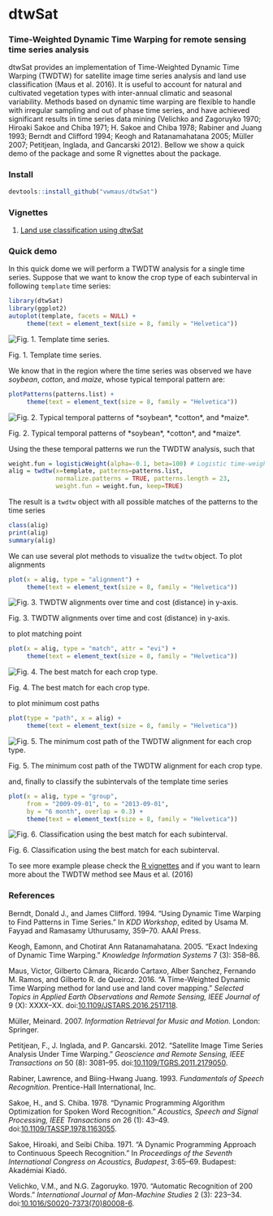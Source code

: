 <!-- 
# Render README.md file  
rmarkdown::render("README.Rmd")
-->
dtwSat
======

### Time-Weighted Dynamic Time Warping for remote sensing time series analysis

dtwSat provides an implementation of Time-Weighted Dynamic Time Warping (TWDTW) for satellite image time series analysis and land use classification (Maus et al. 2016). It is useful to account for natural and cultivated vegetation types with inter-annual climatic and seasonal variability. Methods based on dynamic time warping are flexible to handle with irregular sampling and out of phase time series, and have achieved significant results in time series data mining (Velichko and Zagoruyko 1970; Hiroaki Sakoe and Chiba 1971; H. Sakoe and Chiba 1978; Rabiner and Juang 1993; Berndt and Clifford 1994; Keogh and Ratanamahatana 2005; Müller 2007; Petitjean, Inglada, and Gancarski 2012). Bellow we show a quick demo of the package and some R vignettes about the package.

### Install

``` r
devtools::install_github("vwmaus/dtwSat")
```

### Vignettes

<!--
* [Timw-Weighted Dynamic Time Warping - TWDTW]
* [Time series analysis using dtwSat]
-->
1.  [Land use classification using dtwSat](./inst/doc/lucc.html)

### Quick demo

In this quick dome we will perform a TWDTW analysis for a single time series. Suppose that we want to know the crop type of each subinterval in following `template` time series:

``` r
library(dtwSat)
library(ggplot2)
autoplot(template, facets = NULL) + 
     theme(text = element_text(size = 8, family = "Helvetica"))
```

<img src="figure/plot-template-ts-1.png" alt="Fig. 1. Template time series."  />
<p class="caption">
Fig. 1. Template time series.
</p>

We know that in the region where the time series was observed we have *soybean*, *cotton*, and *maize*, whose typical temporal pattern are:

``` r
plotPatterns(patterns.list) + 
     theme(text = element_text(size = 8, family = "Helvetica"))
```

<img src="figure/plot-patterns-1.png" alt="Fig. 2. Typical temporal patterns of *soybean*, *cotton*, and *maize*."  />
<p class="caption">
Fig. 2. Typical temporal patterns of *soybean*, *cotton*, and *maize*.
</p>

Using the these temporal patterns we run the TWDTW analysis, such that

``` r
weight.fun = logisticWeight(alpha=-0.1, beta=100) # Logistic time-weight
alig = twdtw(x=template, patterns=patterns.list, 
             normalize.patterns = TRUE, patterns.length = 23,
             weight.fun = weight.fun, keep=TRUE) 
```

The result is a `twdtw` object with all possible matches of the patterns to the time series

``` r
class(alig)
print(alig)
summary(alig)
```

We can use several plot methods to visualize the `twdtw` object. To plot alignments

``` r
plot(x = alig, type = "alignment") + 
     theme(text = element_text(size = 8, family = "Helvetica"))
```

<img src="figure/plot-alignment-1.png" alt="Fig. 3. TWDTW alignments over time and cost (distance) in y-axis."  />
<p class="caption">
Fig. 3. TWDTW alignments over time and cost (distance) in y-axis.
</p>

to plot matching point

``` r
plot(x = alig, type = "match", attr = "evi") + 
     theme(text = element_text(size = 8, family = "Helvetica"))
```

<img src="figure/plot-match-1.png" alt="Fig. 4. The best match for each crop type."  />
<p class="caption">
Fig. 4. The best match for each crop type.
</p>

to plot minimum cost paths

``` r
plot(type = "path", x = alig) + 
     theme(text = element_text(size = 8, family = "Helvetica"))
```

<img src="figure/plot-path-1.png" alt="Fig. 5. The minimum cost path of the TWDTW alignment for each crop type."  />
<p class="caption">
Fig. 5. The minimum cost path of the TWDTW alignment for each crop type.
</p>

and, finally to classify the subintervals of the template time series

``` r
plot(x = alig, type = "group",
     from = "2009-09-01", to = "2013-09-01", 
     by = "6 month", overlap = 0.3) + 
     theme(text = element_text(size = 8, family = "Helvetica"))
```

<img src="figure/plot-group-1.png" alt="Fig. 6. Classification using the best match for each subinterval."  />
<p class="caption">
Fig. 6. Classification using the best match for each subinterval.
</p>

To see more example please check the [R vignettes](#vignettes) and if you want to learn more about the TWDTW method see Maus et al. (2016)

### References

Berndt, Donald J., and James Clifford. 1994. “Using Dynamic Time Warping to Find Patterns in Time Series.” In *KDD Workshop*, edited by Usama M. Fayyad and Ramasamy Uthurusamy, 359–70. AAAI Press.

Keogh, Eamonn, and Chotirat Ann Ratanamahatana. 2005. “Exact Indexing of Dynamic Time Warping.” *Knowledge Information Systems* 7 (3): 358–86.

Maus, Victor, Gilberto Câmara, Ricardo Cartaxo, Alber Sanchez, Fernando M. Ramos, and Gilberto R. de Queiroz. 2016. “A Time-Weighted Dynamic Time Warping method for land use and land cover mapping.” *Selected Topics in Applied Earth Observations and Remote Sensing, IEEE Journal of* 9 (X): XXXX–XX. doi:[10.1109/JSTARS.2016.2517118](http://dx.doi.org/10.1109/JSTARS.2016.2517118).

Müller, Meinard. 2007. *Information Retrieval for Music and Motion*. London: Springer.

Petitjean, F., J. Inglada, and P. Gancarski. 2012. “Satellite Image Time Series Analysis Under Time Warping.” *Geoscience and Remote Sensing, IEEE Transactions on* 50 (8): 3081–95. doi:[10.1109/TGRS.2011.2179050](http://dx.doi.org/10.1109/TGRS.2011.2179050).

Rabiner, Lawrence, and Biing-Hwang Juang. 1993. *Fundamentals of Speech Recognition*. Prentice-Hall International, Inc.

Sakoe, H., and S. Chiba. 1978. “Dynamic Programming Algorithm Optimization for Spoken Word Recognition.” *Acoustics, Speech and Signal Processing, IEEE Transactions on* 26 (1): 43–49. doi:[10.1109/TASSP.1978.1163055](http://dx.doi.org/10.1109/TASSP.1978.1163055).

Sakoe, Hiroaki, and Seibi Chiba. 1971. “A Dynamic Programming Approach to Continuous Speech Recognition.” In *Proceedings of the Seventh International Congress on Acoustics, Budapest*, 3:65–69. Budapest: Akadémiai Kiadó.

Velichko, V.M., and N.G. Zagoruyko. 1970. “Automatic Recognition of 200 Words.” *International Journal of Man-Machine Studies* 2 (3): 223–34. doi:[10.1016/S0020-7373(70)80008-6](http://dx.doi.org/10.1016/S0020-7373(70)80008-6).
